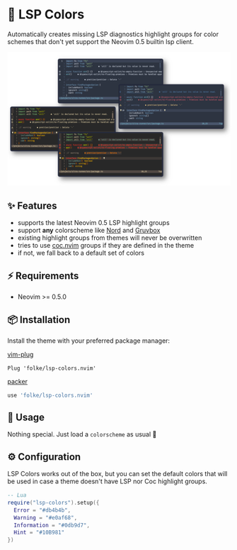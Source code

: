 
# 🌈 LSP Colors

Automatically creates missing LSP diagnostics highlight groups for color schemes that don't yet support the Neovim 0.5 builtin lsp client.

![Screenshot](./media/screenshot.png)

## ✨ Features

+ supports the latest Neovim 0.5 LSP highlight groups
+ support **any** colorscheme like [Nord](https://github.com/arcticicestudio/nord-vim) and [Gruvbox](https://github.com/morhetz/gruvbox)
+ existing highlight groups from themes will never be overwritten
+ tries to use [coc.nvim](https://github.com/neoclide/coc.nvim) groups if they are defined in the theme
+ if not, we fall back to a default set of colors

## ⚡️ Requirements

+ Neovim >= 0.5.0
  
## 📦 Installation

Install the theme with your preferred package manager:

[vim-plug](https://github.com/junegunn/vim-plug)

```vim
Plug 'folke/lsp-colors.nvim'
```

[packer](https://github.com/wbthomason/packer.nvim)

```lua
use 'folke/lsp-colors.nvim'
```

## 🚀 Usage

Nothing special. Just load a `colorscheme` as usual 🙂

## ⚙️ Configuration

LSP Colors works out of the box, but you can set the default colors that will be used in case a theme doesn't have LSP nor Coc highlight groups.

```lua
-- Lua
require("lsp-colors").setup({
  Error = "#db4b4b",
  Warning = "#e0af68",
  Information = "#0db9d7",
  Hint = "#10B981"
})
```

